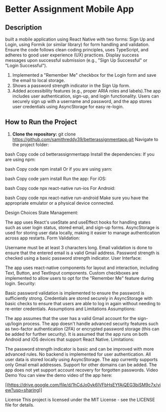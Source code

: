 # Better Assignment Mobile App

## Description
built a mobile application using React Native with two forms: Sign Up and Login, using Formik (or similar library) for form handling and validation. Ensure the code follows clean coding principles, uses TypeScript, and adheres to good user experience (UX) practices. Display success messages upon successful submission (e.g., "Sign Up Successful" or "Login Successful").

1. Implemented a "Remember Me" checkbox for the Login form and save the email to local storage.
2. Shows a password strength indicator in the Sign Up form.
3. Added accessibility features (e.g., proper ARIA roles and labels).The app includes user authentication, sign-up, and login functionality. Users can securely sign up with a username and password, and the app stores user credentials using AsyncStorage for easy re-login.

## How to Run the Project

1. **Clone the repository:**
   git clone https://github.com/samithreddy39/betterassignmentapp.git
Navigate to the project folder:

bash
Copy code
cd betterassignmentapp
Install the dependencies: If you are using npm:

bash
Copy code
npm install
Or if you are using yarn:

bash
Copy code
yarn install
Run the app: For iOS:

bash
Copy code
npx react-native run-ios
For Android:

bash
Copy code
npx react-native run-android
Make sure you have the appropriate emulator or a physical device connected.

Design Choices
State Management:

The app uses React's useState and useEffect hooks for handling states such as user login status, stored email, and sign-up forms.
AsyncStorage is used for storing user data locally, making it easier to manage authentication across app restarts.
Form Validation:

Username must be at least 3 characters long.
Email validation is done to ensure that the entered email is a valid Gmail address.
Password strength is checked using a basic password strength indicator.
User Interface:

The app uses react-native components for layout and interaction, including Text, Button, and TextInput components.
Custom checkboxes are implemented to allow users to opt for the "Remember Me" feature during login.
Security:

Basic password validation is implemented to ensure the password is sufficiently strong.
Credentials are stored securely in AsyncStorage with basic checks to ensure that users are able to log in again without needing to re-enter credentials.
Assumptions and Limitations
Assumptions:

The app assumes that the user has a valid Gmail account for the sign-up/login process.
The app doesn't handle advanced security features such as two-factor authentication (2FA) or encrypted password storage (this can be added for further security).
It is assumed that the app runs on both Android and iOS devices that support React Native.
Limitations:

The password strength indicator is basic and can be improved with more advanced rules.
No backend is implemented for user authentication. All user data is stored locally using AsyncStorage.
The app currently supports only Gmail email addresses. Support for other domains can be added.
The app does not yet support account recovery for forgotten passwords.
Video Demo
You can view the demo video of the app here:

[(https://drive.google.com/file/d/1hCdJo0yk6IVFbHsEYfAiQEG3biSM9c7x/view?usp=sharing)]

License
This project is licensed under the MIT License - see the LICENSE file for details.





